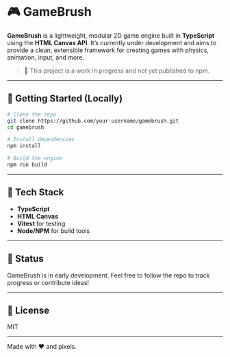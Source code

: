 # 🎮 GameBrush

**GameBrush** is a lightweight, modular 2D game engine built in **TypeScript** using the **HTML Canvas API**. It’s currently under development and aims to provide a clean, extensible framework for creating games with physics, animation, input, and more.

> 🚧 This project is a work in progress and not yet published to npm.

---

## 🚀 Getting Started (Locally)

```bash
# Clone the repo
git clone https://github.com/your-username/gamebrush.git
cd gamebrush

# Install dependencies
npm install

# Build the engine
npm run build
```

---

## 🧪 Tech Stack

- **TypeScript**
- **HTML Canvas**
- **Vitest** for testing
- **Node/NPM** for build tools

---

## 📌 Status

GameBrush is in early development. Feel free to follow the repo to track progress or contribute ideas!

---

## 📖 License

MIT

---

Made with ❤️ and pixels.
